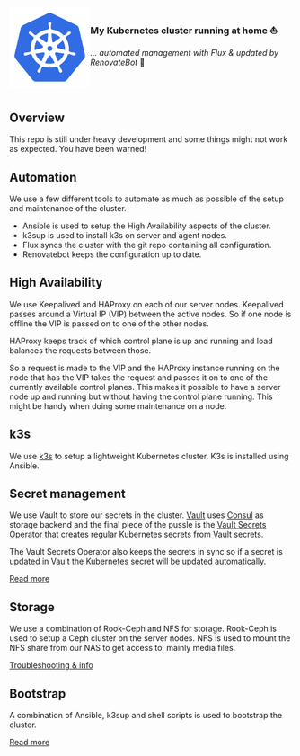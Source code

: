 <img src="docs/img/kubernetes-icon-color.png" align="left" width="144px" height="144px"/>

### My Kubernetes cluster running at home :sailboat:
_... automated management with Flux & updated by RenovateBot_ :robot:

<br/>
<br/>


## Overview
This repo is still under heavy development and some things might not work as expected. You have been warned!

## Automation
We use a few different tools to automate as much as possible of the setup and maintenance of the cluster.

* Ansible is used to setup the High Availability aspects of the cluster.
* k3sup is used to install k3s on server and agent nodes.
* Flux syncs the cluster with the git repo containing all configuration.
* Renovatebot keeps the configuration up to date.

## High Availability
We use Keepalived and HAProxy on each of our server nodes. Keepalived passes around a Virtual IP (VIP) between the active nodes. So if one node is offline the VIP is passed on to one of the other nodes.

HAProxy keeps track of which control plane is up and running and load balances the requests between those.

So a request is made to the VIP and the HAProxy instance running on the node that has the VIP takes the request and passes it on to one of the currently available control planes. This makes it possible to have a server node up and running but without having the control plane running. This might be handy when doing some maintenance on a node.

## k3s
We use [k3s](https://www.k3s.io) to setup a lightweight Kubernetes cluster. K3s is installed using Ansible.

## Secret management
We use Vault to store our secrets in the cluster. [Vault](https://www.vaultproject.io/) uses [Consul](https://www.consul.io/) as storage backend and the final piece of the pussle is the [Vault Secrets Operator](https://github.com/ricoberger/vault-secrets-operator) that creates regular Kubernetes secrets from Vault secrets.

The Vault Secrets Operator also keeps the secrets in sync so if a secret is updated in Vault the Kubernetes secret will be updated automatically.

[Read more](docs/vault.md)

## Storage
We use a combination of Rook-Ceph and NFS for storage. Rook-Ceph is used to setup a Ceph cluster on the server nodes. NFS is used to mount the NFS share from our NAS to get access to, mainly media files.

[Troubleshooting & info](docs/rook-ceph.md)

## Bootstrap
A combination of Ansible, k3sup and shell scripts is used to bootstrap the cluster.

[Read more](docs/bootstrap.md)

